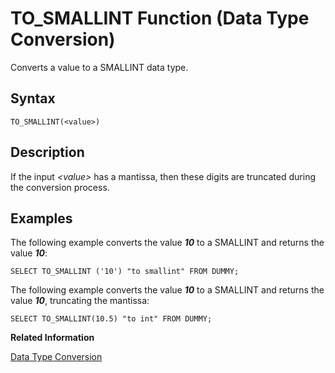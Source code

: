 <!-- loio20f11dbf75191014972cc8c3d639d432 -->

# TO\_SMALLINT Function \(Data Type Conversion\)

Converts a value to a SMALLINT data type.



<a name="loio20f11dbf75191014972cc8c3d639d432__sql_function_to_smallint_1sql_function_to_smallint_syntax"/>

## Syntax

```
TO_SMALLINT(<value>)
```



<a name="loio20f11dbf75191014972cc8c3d639d432__sql_function_to_smallint_1sql_function_to_smallint_description"/>

## Description

If the input *<value\>* has a mantissa, then these digits are truncated during the conversion process.



<a name="loio20f11dbf75191014972cc8c3d639d432__sql_function_to_smallint_1sql_function_to_smallint_examples"/>

## Examples

The following example converts the value ***10*** to a SMALLINT and returns the value ***10***:

```
SELECT TO_SMALLINT ('10') "to smallint" FROM DUMMY;
```

The following example converts the value ***10*** to a SMALLINT and returns the value ***10***, truncating the mantissa:

```
SELECT TO_SMALLINT(10.5) "to int" FROM DUMMY;
```

**Related Information**  


[Data Type Conversion](../data-type-conversion-46ff965.md "Both implicit and explicit data type conversions are allowed in the SAP HANA database.")

